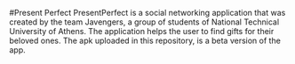#Present Perfect
PresentPerfect is a social networking application that was created by the team Javengers, a group of students of National Technical University of Athens.
The application helps the user to find gifts for their beloved ones.
The apk uploaded in this repository, is a beta version of the app.


